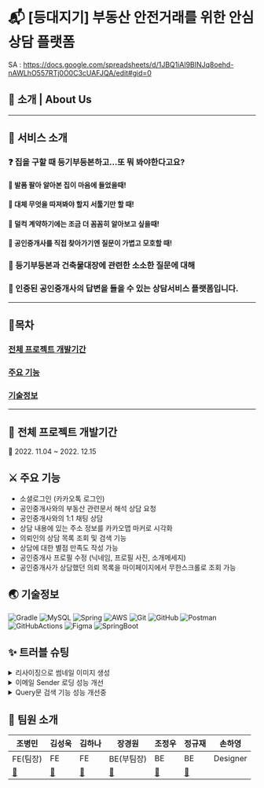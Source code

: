 # :mailbox_with_mail: [등대지기] 부동산 안전거래를 위한 안심 상담 플랫폼 

SA : https://docs.google.com/spreadsheets/d/1JBQ1iAl9BINJq8oehd-nAWLhO557RTj0O0C3cUAFJQA/edit#gid=0

## :house_with_garden: 소개 | About Us 

---

## :tada: 서비스 소개


### :question: 집을 구할 때 등기부등본하고...또 뭐 봐야한다고요?

#### :honey_pot: 발품 팔아 알아본 집이 마음에 들었을때!

#### :honey_pot: 대체 무엇을 따져봐야 할지 서툴기만 할 때!

#### :honey_pot: 덜컥 계약하기에는 조금 더 꼼꼼히 알아보고 싶을때!

#### :honey_pot: 공인중개사를 직접 찾아가기엔 질문이 가볍고 모호할 때!    

    

### :lock_with_ink_pen: 등기부등본과 건축물대장에 관련한 소소한 질문에 대해     

### :briefcase: 인증된 공인중개사의 답변을 들을 수 있는 상담서비스 플랫폼입니다.

---

## 📜목차 

### [전체 프로젝트 개발기간](#전체-프로젝트-개발기간)  
### [주요 기능](#주요-기능)
### [기술정보](#기술정보)
---

## :calendar: 전체 프로젝트 개발기간  

:pushpin: 2022. 11.04 ~ 2022. 12.15

## :crossed_swords: 주요 기능   
* 소셜로그인 (카카오톡 로그인)
* 공인중개사와의 부동산 관련문서 해석 상담 요청 
* 공인중개사와의 1:1 채팅 상담
* 상담 내용에 있는 주소 정보를 카카오맵 마커로 시각화
* 의뢰인의 상담 목록 조회 및 검색 기능
* 상담에 대한 별점 만족도 작성 가능
* 공인중개사 프로필 수정 (닉네임, 프로필 사진, 소개메세지)
* 공인중개사가 상담했던 의뢰 목록을 마이페이지에서 무한스크롤로 조회 가능 


## :earth_asia: 기술정보

![Gradle](https://img.shields.io/badge/Gradle-02303A.svg?style=for-the-badge&logo=Gradle&logoColor=white)
![MySQL](https://img.shields.io/badge/mysql-%2300f.svg?style=for-the-badge&logo=mysql&logoColor=white)
![Spring](https://img.shields.io/badge/spring-%236DB33F.svg?style=for-the-badge&logo=spring&logoColor=white)
![AWS](https://img.shields.io/badge/AWS-%23FF9900.svg?style=for-the-badge&logo=amazon-aws&logoColor=white)
![Git](https://img.shields.io/badge/git-%23F05033.svg?style=for-the-badge&logo=git&logoColor=white)
![GitHub](https://img.shields.io/badge/github-%23121011.svg?style=for-the-badge&logo=github&logoColor=white)
![Postman](https://img.shields.io/badge/Postman-FF6C37?style=for-the-badge&logo=postman&logoColor=white)
![GitHubActions](https://img.shields.io/badge/githubactions-2088FF?style=for-the-badge&logo=githubactions&logoColor=white)
![Figma](https://img.shields.io/badge/figma-F24E1E?style=for-the-badge&logo=figma&logoColor=white)
![SpringBoot](https://img.shields.io/badge/springboot-6DB33F?style=for-the-badge&logo=springboot&logoColor=white)    


## :sparkles: 트러블 슈팅

<details>
<summary>리사이징으로 썸네일 이미지 생성</summary>
<div markdown="1">

|||
|--|--|
|요구사항|한번의 Request를 통해 최대 30장 이상의 S3에 요금 부담 절충안 필요|
|선택지|1안) 여러 API로 분할하여 필요시에만 해당 URL을 통해 이미지를 업로드<br>2안) 클라이언트에서 이미지를 압축해서 전달해주기 + S3에 이미지가 업로드 될때마다<br>serverless 프레임워크를 사용해 S3요금 절감|
|의견 조율|프로젝트의 특성상 많은 이미지 데이터를 주고 받아야함과 동시에<br> 많은 요금이 부과될 것을 전망하여 AWS lambda를 도입해 'serverless 프레임워크'를 사용|
|의견 결정|1.AWS Lambda를 사용하여 S3 bucket을 분리<br>2. 리사이징된 썸네일 사진과 원본을 따로 저장하고<br>Lambda에 cloud watch를 통해 이미지 데이터의 송수신을 수시로 모니터링|

</div>
</details>

<details>
<summary>이메일 Sender 로딩 성능 개선</summary>
<div markdown="1">

|||
|--|--|
|요구사항|공인중개사 회원 가입 승인시 java email sender api로 이메일을 보낼 때 대기시간이 긴 이슈 발생|
|선택지|1안) 동보 발송 형태의 단건 전송<br>(connection을 개발자가 직접 연 뒤에 보낼 내용을 한번에 전송하는 방식)<br>2안) 비동기 실행|
|의견 조율|1안 '동보 발송' 형태는 속도 성능 개선의 부분에 있어 좋지만<br>대상자가 많아질수록 스팸처리 되는 부분인 단점이 있을 뿐더러<br>속도도 2안보다 현저히 느리다고 판단함,<br>또한 현 프로젝트에 있어서 다른 내용을 각각의 인원에게 보내야 하는 경우가 아니라고 판단해 2안을 채택하기로 함|
|의견 결정|멀티 쓰레드로 비동기 환경을 구성해 이메일 전송하는 로직과 사용자에게 응답을 보내는 로직을 비동기 실행|
|결과|Jmeter를 이용한 테스트 결과 12.22가량 소요되었던 응답시간이 12ms로 감소|

![KakaoTalk_20221213_175142940](https://user-images.githubusercontent.com/113874252/207718559-f0c7c84d-22b8-44f3-ad07-fd57d550302f.png)

</div>
</details>

<details>
<summary>Query문 검색 기능 성능 개선중</summary>
<div markdown="1">

|||
|--|--|
|요구사항|유저가 최근에 검색했던 검색어 및 자동완성 기능 요구|
|선택지|1안) 새로운 Entity를 생성해 DB에 검색했었던 keyword를 저장하고 자동으로 불러오기<br>2안)Querydsl과 fulltext search로 개선 등 다양한 방법론 해결책을 모색 중|
|의견 조율|현 시점에 배포되어있는 검색 기능 부분에서 속도 개선 위주로 JPA를 사용했었지만<br> 동적 SQL의 다양한 기능을 사용해 유저의 서비스 개선을 고려하여 우선적으로 Query문 개선시도 중|
|의견 결정|현재 JPA Query DSL을 환경설정 후 동적 SQL을 사용하여 유저의 서비스를 위한 다양한 시도를 하는 중<br>또한 유저의 니즈에 맞는 서비스 구현을 위한<br>redis를 이용한 채팅기능 및 fulltext search 기술 도입 고려 중|

</div>
</details>

## :flamingo: 팀원 소개 

|조병민|김성욱|김하나|장경원|조정우|정규재|손하영|
|----|----|----|----|----|----|----|
|FE(팀장)|FE|FE|BE(부팀장)|BE|BE|Designer|
|[:link:](https://github.com/merrybmc)|[:link:](https://github.com/ksu930)|[:link:](https://github.com/superrookie8)|[:link:](https://github.com/Whylano)|[:link:](https://github.com/jjw0611)|[:link:](https://github.com/kyujae-Jung)||

